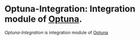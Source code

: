 # Optuna-Integration: Integration module of [Optuna](https://github.com/optuna/optuna).

*Optuna-Integration* is integration module of [Optuna](https://github.com/optuna/optuna)
